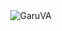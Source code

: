 
  <span>
    <img align="right" src="https://komarev.com/ghpvc/?username=GaruVA&label=Profile%20views&color=blueviolet&style=flat-square" alt="GaruVA" />
  </span>


<!-- Current Date and Time (UTC): 2025-04-18 08:47:05 -->
<!-- Current User's Login: GaruVA -->
